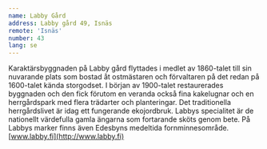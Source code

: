 ```yaml
---
name: Labby Gård
address: Labby gård 49, Isnäs
remote: 'Isnäs'
number: 43
lang: se
---
```

Karaktärsbyggnaden på Labby gård flyttades i medlet av 1860-talet till sin nuvarande plats som bostad åt ostmästaren och förvaltaren på det redan på 1600-talet kända storgodset. I början av 1900-talet restaurerades byggnaden och den fick förutom en veranda också fina kakelugnar och en herrgårdspark med flera trädarter och planteringar. Det traditionella herrgårdslivet är idag ett fungerande ekojordbruk. Labbys specialitet är de nationellt värdefulla gamla ängarna som fortarande sköts genom bete. På Labbys marker finns även Edesbyns medeltida fornminnesområde. [www.labby.fi](http://www.labby.fi)

